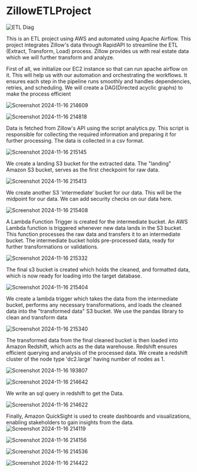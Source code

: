 # ZillowETLProject

![ETL Diag](https://github.com/user-attachments/assets/7fc083bf-3637-4242-834a-21c406c2436a)

This is an ETL project using AWS and automated using Apache Airflow.
This project integrates Zillow's data through RapidAPI to streamline the ETL (Extract, Transform, Load) process. Zillow provides us with real estate data which we will further transform and analyze.


First of all, we initialize our EC2 instance so that can run apache airflow on it. This will help us with our automation and orchestrating the workflows. It ensures each step in the pipeline runs smoothly and handles dependencies, retries, and scheduling. We will create a DAG(Directed acyclic graphs) to make the process efficient  

![Screenshot 2024-11-16 214609](https://github.com/user-attachments/assets/b720f47a-2a74-4933-a0e0-c37359c9b1af)

![Screenshot 2024-11-16 214818](https://github.com/user-attachments/assets/a471ef66-d518-43d9-bf39-29542fb1ca63)


Data is fetched from Zillow's API using the script analytics.py. This script is responsible for collecting the required information and preparing it for further processing. The data is collected in a csv format.
   
 ![Screenshot 2024-11-16 215145](https://github.com/user-attachments/assets/4d8fb853-015c-49d7-bd81-89883a695200)



We create a landing S3 bucket for the extracted data. The "landing" Amazon S3 bucket, serves as the first checkpoint for raw data.

  ![Screenshot 2024-11-16 215413](https://github.com/user-attachments/assets/47b09143-fc4c-4986-b384-d75025c6f5d4)



We create another S3 'intermediate' bucket for our data. This will be the midpoint for our data. We can add security checks on our data here.

![Screenshot 2024-11-16 215408](https://github.com/user-attachments/assets/e42db1a4-028b-4f37-8def-c29e962c5d61)

  
A Lambda Function Trigger is created for the intermediate bucket.
An AWS Lambda function is triggered whenever new data lands in the S3 bucket. This function processes the raw data and transfers it to an intermediate bucket. The intermediate bucket holds pre-processed data, ready for further transformations or validations.

![Screenshot 2024-11-16 215332](https://github.com/user-attachments/assets/7aedafe8-f0ec-4425-a31d-1dc9389d0fb2)


The final s3 bucket is created which holds the cleaned, and formatted data, which is now ready for loading into the target database.

![Screenshot 2024-11-16 215404](https://github.com/user-attachments/assets/c69e2f00-f69b-4e9f-9df3-656973e68ad1)

We create a lambda trigger which takes the data from the intermediate bucket, performs any necessary transformations, and loads the cleaned data into the "transformed data" S3 bucket. We use the pandas library to clean and transform data

![Screenshot 2024-11-16 215340](https://github.com/user-attachments/assets/7a59bde9-5210-4eda-9d78-f92d44a61364)

The transformed data from the final cleaned bucket is then loaded into Amazon Redshift, which acts as the data warehouse. Redshift ensures efficient querying and analysis of the processed data. We create a redshift cluster of the node type 'dc2.large' having number of nodes as 1.


![Screenshot 2024-11-16 193807](https://github.com/user-attachments/assets/f2250eae-1e0f-4f21-bbce-a85c4ac5e384)

![Screenshot 2024-11-16 214642](https://github.com/user-attachments/assets/728c8b1b-1959-4247-bed0-a3867d2983c4)

We write an sql query in redshift to get the Data.

![Screenshot 2024-11-16 214622](https://github.com/user-attachments/assets/673d0f5e-f8e1-40dc-8be2-242ef8ffb158)

Finally, Amazon QuickSight is used to create dashboards and visualizations, enabling stakeholders to gain insights from the data.
![Screenshot 2024-11-16 214119](https://github.com/user-attachments/assets/5fb9be1f-9c60-4cba-adc7-a63b8635c087)

![Screenshot 2024-11-16 214156](https://github.com/user-attachments/assets/6e65acc0-e31e-4613-a81c-18fba0467840)

![Screenshot 2024-11-16 214536](https://github.com/user-attachments/assets/b104f6dc-cd23-4c33-b997-0639ff29ddf7)

![Screenshot 2024-11-16 214422](https://github.com/user-attachments/assets/048b1042-9c05-481d-a234-50a6f9c2d0f8)











